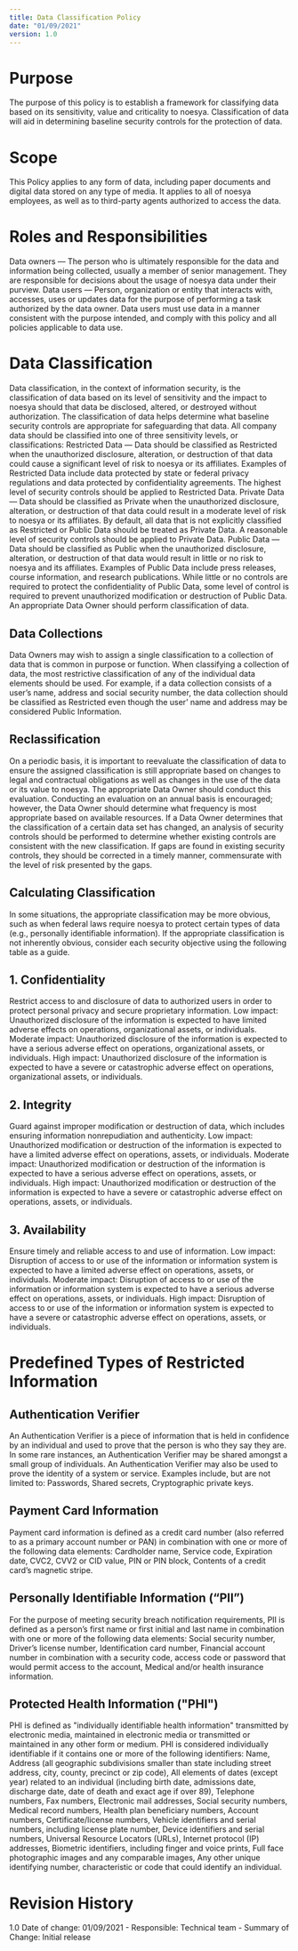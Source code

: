 ```yaml
---
title: Data Classification Policy
date: "01/09/2021"
version: 1.0
---
```

# Purpose
The purpose of this policy is to establish a framework for classifying data based on its sensitivity, value and criticality to noesya. Classification of data will aid in determining baseline security controls for the protection of data.

# Scope
This Policy applies to any form of data, including paper documents and digital data stored on any type of media. It applies to all of noesya employees, as well as to third-party agents authorized to access the data.

# Roles and Responsibilities
Data owners — The person who is ultimately responsible for the data and information being collected, usually a member of senior management. They are responsible for decisions about the usage of noesya data under their purview.
Data users — Person, organization or entity that interacts with, accesses, uses or updates data for the purpose of performing a task authorized by the data owner. Data users must use data in a manner consistent with the purpose intended, and comply with this policy and all policies applicable to data use.

# Data Classification
Data classification, in the context of information security, is the classification of data based on its level of sensitivity and the impact to noesya should that data be disclosed, altered, or destroyed without authorization. The classification of data helps determine what baseline security controls are appropriate for safeguarding that data. All company data should be classified into one of three sensitivity levels, or classifications:
Restricted Data — Data should be classified as Restricted when the unauthorized disclosure, alteration, or destruction of that data could cause a significant level of risk to noesya or its affiliates. Examples of Restricted Data include data protected by state or federal privacy regulations and data protected by confidentiality agreements. The highest level of security controls should be applied to Restricted Data.
Private Data — Data should be classified as Private when the unauthorized disclosure, alteration, or destruction of that data could result in a moderate level of risk to noesya or its affiliates. By default, all data that is not explicitly classified as Restricted or Public Data should be treated as Private Data. A reasonable level of security controls should be applied to Private Data.
Public Data — Data should be classified as Public when the unauthorized disclosure, alteration, or destruction of that data would result in little or no risk to noesya and its affiliates. Examples of Public Data include press releases, course information, and research publications. While little or no controls are required to protect the confidentiality of Public Data, some level of control is required to prevent unauthorized modification or destruction of Public Data.
An appropriate Data Owner should perform classification of data.

## Data Collections
Data Owners may wish to assign a single classification to a collection of data that is common in purpose or function. When classifying a collection of data, the most restrictive classification of any of the individual data elements should be used. For example, if a data collection consists of a user’s name, address and social security number, the data collection should be classified as Restricted even though the user’ name and address may be considered Public Information.

## Reclassification
On a periodic basis, it is important to reevaluate the classification of data to ensure the assigned classification is still appropriate based on changes to legal and contractual obligations as well as changes in the use of the data or its value to noesya. The appropriate Data Owner should conduct this evaluation. Conducting an evaluation on an annual basis is encouraged; however, the Data Owner should determine what frequency is most appropriate based on available resources. If a Data Owner determines that the classification of a certain data set has changed, an analysis of security controls should be performed to determine whether existing controls are consistent with the new classification. If gaps are found in existing security controls, they should be corrected in a timely manner, commensurate with the level of risk presented by the gaps.

## Calculating Classification
In some situations, the appropriate classification may be more obvious, such as when federal laws require noesya to protect certain types of data (e.g., personally identifiable information). If the appropriate classification is not inherently obvious, consider each security objective using the following table as a guide.
## 1. Confidentiality
Restrict access to and disclosure of data to authorized users in order to protect personal privacy and secure proprietary information.
Low impact: Unauthorized disclosure of the information is expected to have limited adverse effects on operations, organizational assets, or individuals.
Moderate impact: Unauthorized disclosure of the information is expected to have a serious adverse effect on operations, organizational assets, or individuals.
High impact: Unauthorized disclosure of the information is expected to have a severe or catastrophic adverse effect on operations, organizational assets, or individuals.
## 2. Integrity
Guard against improper modification or destruction of data, which includes ensuring information nonrepudiation and authenticity.
Low impact: Unauthorized modification or destruction of the information is expected to have a limited adverse effect on operations, assets, or individuals.
Moderate impact: Unauthorized modification or destruction of the information is expected to have a serious adverse effect on operations, assets, or individuals.
High impact: Unauthorized modification or destruction of the information is expected to have a severe or catastrophic adverse effect on operations, assets, or individuals.
## 3. Availability
Ensure timely and reliable access to and use of information.
Low impact: Disruption of access to or use of the information or information system is expected to have a limited adverse effect on operations, assets, or individuals.
Moderate impact: Disruption of access to or use of the information or information system is expected to have a serious adverse effect on operations, assets, or individuals.
High impact: Disruption of access to or use of the information or information system is expected to have a severe or catastrophic adverse effect on operations, assets, or individuals.

# Predefined Types of Restricted Information
## Authentication Verifier
An Authentication Verifier is a piece of information that is held in confidence by an individual and used to prove that the person is who they say they are. In some rare instances, an Authentication Verifier may be shared amongst a small group of individuals. An Authentication Verifier may also be used to prove the identity of a system or service. Examples include, but are not limited to: Passwords, Shared secrets, Cryptographic private keys.
## Payment Card Information
Payment card information is defined as a credit card number (also referred to as a primary account number or PAN) in combination with one or more of the following data elements: Cardholder name, Service code, Expiration date, CVC2, CVV2 or CID value, PIN or PIN block, Contents of a credit card’s magnetic stripe.
## Personally Identifiable Information (“PII”)
For the purpose of meeting security breach notification requirements, PII is defined as a person’s first name or first initial and last name in combination with one or more of the following data elements: Social security number, Driver’s license number, Identification card number, Financial account number in combination with a security code, access code or password that would permit access to the account, Medical and/or health insurance information.
## Protected Health Information ("PHI")
PHI is defined as "individually identifiable health information" transmitted by electronic media, maintained in electronic media or transmitted or maintained in any other form or medium. PHI is considered individually identifiable if it contains one or more of the following identifiers: Name, Address (all geographic subdivisions smaller than state including street address, city, county, precinct or zip code), All elements of dates (except year) related to an individual (including birth date, admissions date, discharge date, date of death and exact age if over 89), Telephone numbers, Fax numbers, Electronic mail addresses, Social security numbers, Medical record numbers, Health plan beneficiary numbers, Account numbers, Certificate/license numbers, Vehicle identifiers and serial numbers, including license plate number, Device identifiers and serial numbers, Universal Resource Locators (URLs), Internet protocol (IP) addresses, Biometric identifiers, including finger and voice prints, Full face photographic images and any comparable images, Any other unique identifying number, characteristic or code that could identify an individual.

# Revision History
1.0 Date of change: 01/09/2021 - Responsible: Technical team - Summary of Change: Initial release
